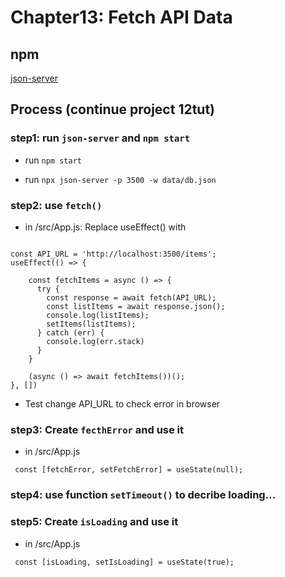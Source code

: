 # Chapter13: Fetch API Data

## npm

[json-server](https://www.npmjs.com/package/json-server?activeTab=readme)

## Process (continue project 12tut)

### step1: run `json-server` and `npm start`

- run `npm start`

- run `npx json-server -p 3500 -w data/db.json`

### step2: use `fetch()`

- in /src/App.js: Replace useEffect() with

<pre><code>
const API_URL = 'http://localhost:3500/items';
useEffect(() => {
    
    const fetchItems = async () => {
      try {
        const response = await fetch(API_URL);
        const listItems = await response.json();
        console.log(listItems);
        setItems(listItems);
      } catch (err) {
        console.log(err.stack)
      }
    }

    (async () => await fetchItems())();
}, [])
</code></pre>

- Test change API_URL to check error in browser

### step3: Create `fecthError` and use it

- in /src/App.js

<code> const [fetchError, setFetchError] = useState(null);</code>

### step4: use function `setTimeout()` to decribe loading...

### step5: Create `isLoading` and use it

- in /src/App.js

<code> const [isLoading, setIsLoading] = useState(true);</code>




